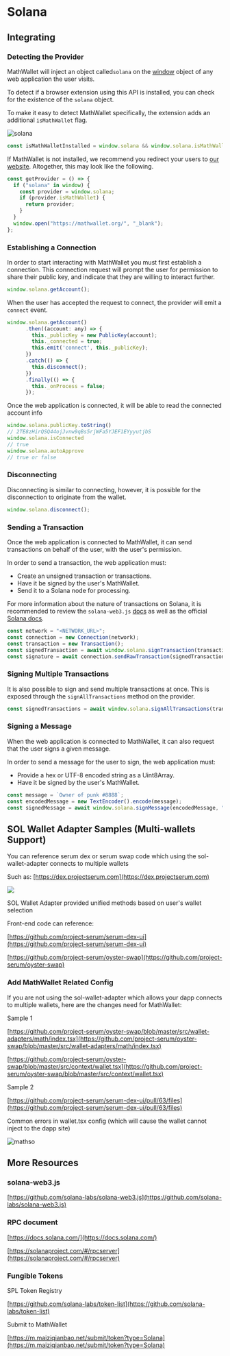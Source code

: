 # Solana

## Integrating

### Detecting the Provider

MathWallet will inject an object called`solana` on the [window](https://developer.mozilla.org/en-US/docs/Web/API/Window) object of any web application the user visits.

To detect if a browser extension using this API is installed, you can check for the existence of the `solana` object.

To make it easy to detect MathWallet specifically, the extension adds an additional `isMathWallet` flag.

![solana](http://qiniu.eth.fm/2021-07-28-solana.png)

```javascript
const isMathWalletInstalled = window.solana && window.solana.isMathWallet
```

If MathWallet is not installed, we recommend you redirect your users to [our website](https://mathwallet.org/). Altogether, this may look like the following.

```javascript
const getProvider = () => {
  if ("solana" in window) {
    const provider = window.solana;
    if (provider.isMathWallet) {
      return provider;
    }
  }
  window.open("https://mathwallet.org/", "_blank");
};
```

### Establishing a Connection

In order to start interacting with MathWallet you must first establish a connection. This connection request will prompt the user for permission to share their public key, and indicate that they are willing to interact further.

```javascript
window.solana.getAccount();
```

When the user has accepted the request to connect, the provider will emit a `connect` event.

```javascript
window.solana.getAccount()
      .then((account: any) => {
        this._publicKey = new PublicKey(account);
        this._connected = true;
        this.emit('connect', this._publicKey);
      })
      .catch(() => {
        this.disconnect();
      })
      .finally(() => {
        this._onProcess = false;
      });
```

Once the web application is connected, it will be able to read the connected account info

```javascript
window.solana.publicKey.toString()
// 2TE8zHirQSQ44ojJvnw9qBs5rjWFa5YJEF1EYyyutjbS 
window.solana.isConnected
// true
window.solana.autoApprove
// true or false
```

### Disconnecting

Disconnecting is similar to connecting, however, it is possible for the disconnection to originate from the wallet.

```javascript
window.solana.disconnect();
```

### Sending a Transaction

Once the web application is connected to MathWallet, it can send transactions on behalf of the user, with the user's permission.

In order to send a transaction, the web application must:

* Create an unsigned transaction or transactions.
* Have it be signed by the user's MathWallet.
* Send it to a Solana node for processing.

For more information about the nature of transactions on Solana, it is recommended to review the `solana-web3.js` [docs](https://solana-labs.github.io/solana-web3.js/class/src/transaction.js~Transaction.html) as well as the official [Solana docs](https://docs.solana.com/developing/programming-model/transactions).

```javascript
const network = "<NETWORK_URL>";
const connection = new Connection(network);
const transaction = new Transaction();
const signedTransaction = await window.solana.signTransaction(transaction);
const signature = await connection.sendRawTransaction(signedTransaction.serialize());
```

### Signing Multiple Transactions

It is also possible to sign and send multiple transactions at once. This is exposed through the `signAllTransactions` method on the provider.

```javascript
const signedTransactions = await window.solana.signAllTransactions(transactions);
```

### Signing a Message

When the web application is connected to MathWallet, it can also request that the user signs a given message. 

In order to send a message for the user to sign, the web application must: 

* Provide a hex or UTF-8 encoded string as a Uint8Array.
* Have it be signed by the user's MathWallet.

```javascript
const message = `Owner of punk #8888`;
const encodedMessage = new TextEncoder().encode(message);
const signedMessage = await window.solana.signMessage(encodedMessage, "utf8");
```


## SOL Wallet Adapter Samples (Multi-wallets Support)

You can reference serum dex or serum swap code which using the sol-wallet-adapter connects to multiple wallets

Such as: [https://dex.projectserum.com](https://dex.projectserum.com)

![](http://qiniu.eth.fm/2021-09-13-multiwallet.png)

SOL Wallet Adapter provided unified methods based on user's wallet selection

Front-end code can reference:

[https://github.com/project-serum/serum-dex-ui](https://github.com/project-serum/serum-dex-ui)

[https://github.com/project-serum/oyster-swap](https://github.com/project-serum/oyster-swap)

### Add MathWallet Related Config

If you are not using the sol-wallet-adapter which allows your dapp connects to multiple wallets, here are the changes need for MathWallet:

Sample 1

[https://github.com/project-serum/oyster-swap/blob/master/src/wallet-adapters/math/index.tsx](https://github.com/project-serum/oyster-swap/blob/master/src/wallet-adapters/math/index.tsx)

[https://github.com/project-serum/oyster-swap/blob/master/src/context/wallet.tsx](https://github.com/project-serum/oyster-swap/blob/master/src/context/wallet.tsx)

Sample 2

[https://github.com/project-serum/serum-dex-ui/pull/63/files](https://github.com/project-serum/serum-dex-ui/pull/63/files)

Common errors in wallet.tsx config (which will cause the wallet cannot inject to the dapp site)

![mathso](http://qiniu.eth.fm/2021-09-01-mathsol2.jpg)

## More Resources

### solana-web3.js

[https://github.com/solana-labs/solana-web3.js](https://github.com/solana-labs/solana-web3.js)

### RPC document

[https://docs.solana.com/](https://docs.solana.com/)

[https://solanaproject.com/#/rpcserver](https://solanaproject.com/#/rpcserver)

### Fungible Tokens

SPL Token Registry

[https://github.com/solana-labs/token-list](https://github.com/solana-labs/token-list)

Submit to MathWallet

[https://m.maiziqianbao.net/submit/token?type=Solana](https://m.maiziqianbao.net/submit/token?type=Solana)


